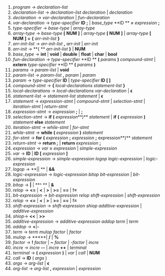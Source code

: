 1. *program $\rightarrow$ declaration-list*
2. *declaration-list* $\rightarrow$ *declaration-list* *declaration* | *declaration*
3. *declaration* $\rightarrow$ *var-declaration* | *fun-declaration*
4. *var-declaration* $\rightarrow$ *type-specifier* **ID** **;** | *base_type* **ID ** **=** *expression* **;** 
5. *type-specifier* $\rightarrow$ *base-type* | *array-type* 
6. *array-type* $\rightarrow$ *base-type* **[**  **NUM** **]** |   *array-type* **[** **NUM** **]**  | *array-type* **[** **NUM** **]**  **=** **{**  *arr-init-list* **}**   <!-- 我们不支持定义数组的时候方括号内含有表达式 --> <!--支持多维数组-->
7. *arr-init-list* $\rightarrow$  *arr-init-list* **,**  *arr-init* | *arr-init*
8. *arr-init* $\rightarrow$ **{ ** *arr-init-list* **}** | **NUM** <!--注意这里要有方法判断括号的嵌套-->
9. *base_type* $\rightarrow$ **int** | **void** | **double**  |  **float** | **char** | **bool** 
10. *fun-declaration* $\rightarrow$ *type-specifier* **ID ** **(**  *params* **)** *compound-stmt* |      **extern**  *type-specifier* **ID ** **(**  *params* **)**  <!--这里实现了extern函数-->
11. *params* $\rightarrow$ *param-list* | **void**
12. *param-list* $\rightarrow$ *param-list* **,** *param* | *param*
13. *param* $\rightarrow$ *type-specifier* **ID** | *type-specifier* **ID** **[   ]**
14. *compound-stmt* $\rightarrow$ **{** *local-declarations  statement-list* **}**
15. *local-declarations* $\rightarrow$ *local-declarations* *var-declaration* | $\boldsymbol{\epsilon}$
16. *statement-list* $\rightarrow$ *statement-list* *statement* | $\boldsymbol{\epsilon}$
17. *statement* $\rightarrow$ *expression-stmt* | *compound-stmt* | *selection-stmt* | *iteration-stmt* | *return-stmt*
18. *expression-stmt*  $\rightarrow$  *expression* **;** | **;**
19. *selection-stmt* $\rightarrow$ **if** **(** *expression***)** *statement* | **if** **(** *expression* **)** *statement* **else** *statement*
20. *iteration-stmt* $\rightarrow$  *while-stmt* | *for-stmt*
21. *while-stmt* $\rightarrow$ **while** **(** *expression* **)** *statement* 
22. *for-stmt* $\rightarrow$  **for** **(** *expression* **;**  *expression* **;** expression**)** *statement*
23. *return-stmt* $\rightarrow$ **return ;** | **return** *expression* **;**
24. *expression* $\rightarrow$ *var*    **=**    *expression* | *simple-expression*
25. *var* $\rightarrow$ **ID** | **ID** **[** *expression*  **]**
26. *simple-expression* $\rightarrow$ *simple-expression* *logop* *logic-expression* | *logic-expression*
27. *logop* $\rightarrow$ **|| ** | **&&**
28. *logic-expression* $\rightarrow$ *logic-expression* *bitop* *bit-expression* | *bit-expression*
29. *bitop* $\rightarrow$ **|** | **^ ** | **&** 
30. *relop* $\rightarrow$ **<=** | **<** | **>** | **>=** | **==** | **!=**
31. *bit-expression* $\rightarrow$ *bit-expression* *relop* *shift-expression* | *shift-expression*
32. *relop* $\rightarrow$ **<=** | **<** | **>** | **>=** | **==** | **!=**
33. *shift-expression* $\rightarrow$ *shift-expression* *shiop* *additive-expression* | *additive-expression*
34. *shiop*$\rightarrow$ **<<** | **>>**
35. *additive-expression* $\rightarrow$ *additive-expression* *addop* *term* | *term*
36. *addop* $\rightarrow$ **+**|**-**
37. *term* $\rightarrow$ *term* *mulop* *factor* | *factor*
38. *mulop* $\rightarrow$ *****| **/** | **%**
39.  *factor* $\rightarrow$ **!** *factor* | **~** *factor* | -*factor* | *incre*
40. *incre* $\rightarrow$ *incre* **--** | *incre* **++** | *terminal*<!--去掉前缀++和前缀--，后缀的++和--优先级高于‘！-~’,感觉按照yacc的最长字符匹配原则，40和39应该不会有冲突 -->
41. *terminal* $\rightarrow$ **(** *expression* **)** | *var* | *call* | **NUM**
42. *call* $\rightarrow$ **ID** ( *args* )
43. *args* $\rightarrow$ *arg-list* | $\boldsymbol{\epsilon}$
44. *arg-list* $\rightarrow$ *arg-list*    **,**    *expression* | *expression*



<!-- 使用yacc的话，左递归优于右递归 -->



<!-- 无指针运算，无结构体-->

<!--不支持前缀的自增自减操作，自增自减一律视为后缀表达式-->

<!-- 目前似乎对于main函数的位置没有要求，也没有对于函数原型的要求，不知是否需要按照C标准确定main函数位置和函数原型位置-->

<!-- 没有宏定义、引入头文件，使用外部函数实现输入输出-->

<!--使用lex直接处理注释-->
